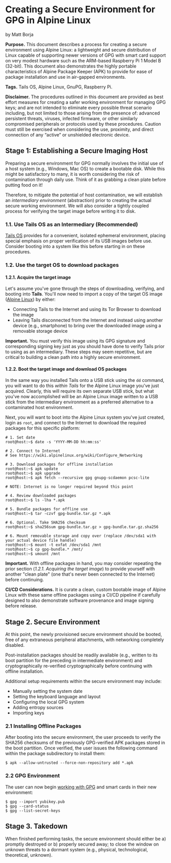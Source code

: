 # Creating a Secure Environment for GPG in Alpine Linux

by Matt Borja

**Purpose.** This document describes a process for creating a secure environment using Alpine Linux: a lightweight and secure distribution of Linux capable of supporting newer versions of GPG with smart card support on very modest hardware such as the ARM-based Raspberry Pi 1 Model B (32-bit). This document also demonstrates the highly portable characteristics of Alpine Package Keeper (APK) to provide for ease of package installation and use in air-gapped environments.

**Tags.** Tails OS, Alpine Linux, GnuPG, Raspberry Pi.

**Disclaimer.** The procedures outlined in this document are provided as best effort measures for creating a safer working environment for managing GPG keys; and are not intended to eliminate every possible threat scenario including, but not limited to those arising from the presence of: advanced persistent threats, viruses, infected firmware, or other similarly compromised peripherals or protocols used by these procedures. Caution must still be exercised when considering the use, proximity, and direct connection of any “active” or unshielded electronic device.

## Stage 1: Establishing a Secure Imaging Host

Preparing a secure environment for GPG normally involves the initial use of a host system (e.g., Windows, Mac OS) to create a bootable disk. While this might be satisfactory to many, it is worth considering the risk of contamination through daily use. Think of it as grabbing a clean plate before putting food on it!

Therefore, to mitigate the potential of host contamination, we will establish an *intermediary environment* (abstraction) prior to creating the actual secure working environment. We will also consider a tightly coupled process for verifying the target image before writing it to disk.
 
### 1.1. Use Tails OS as an Intermediary (Recommended)
[Tails OS](https://tails.net/install/expert/index.en.html) provides for a convenient, isolated ephemeral environment, placing special emphasis on proper verification of its USB images before use. Consider booting into a system like this before starting in on these procedures.

### 1.2. Use the target OS to download packages

#### 1.2.1. Acquire the target image
Let's assume you've gone through the steps of downloading, verifying, and booting into **Tails**. You'll now need to import a copy of the target OS image ([Alpine Linux](https://alpinelinux.org/downloads/)) by either:
- Connecting Tails to the Internet and using its Tor Browser to download the image
- Leaving Tails disconnected from the Internet and instead using another device (e.g., smartphone) to bring over the downloaded image using a removable storage device

**Important.** You must verify this image using its GPG signature and corresponding signing key just as you should have done to verify Tails prior to using as an intermediary. These steps may seem repetitive, but are critical to building a clean path into a highly secure environment.

#### 1.2.2. Boot the target image and download OS packages
In the same way you installed Tails onto a USB stick using the `dd` command, you will want to do this *within Tails* for the Alpine Linux image you've just acquired. Clearly, this will require its own separate USB stick, but what you've now accomplished will be an Alpine Linux image written to a USB stick from the intermediary environment as a preferred alternative to a contaminated host environment.

Next, you will want to boot into the Alpine Linux system you've just created, login as `root`, and connect to the Internet to download the required packages for this specific platform:

```shell
# 1. Set date
root@host:~$ date -s 'YYYY-MM-DD hh:mm:ss'

# 2. Connect to Internet
# See https://wiki.alpinelinux.org/wiki/Configure_Networking

# 3. Download packages for offline installation
root@host:~$ apk update
root@host:~$ apk upgrade
root@host:~$ apk fetch --recursive gpg gnupg-scdaemon pcsc-lite

# NOTE: Internet is no longer required beyond this point

# 4. Review downloaded packages
root@host:~$ ls -lha *.apk

# 5. Bundle packages for offline use
root@host:~$ tar -czvf gpg-bundle.tar.gz *.apk

# 6. Optional. Take SHA256 checksum
root@host:~$ sha256sum gpg-bundle.tar.gz > gpg-bundle.tar.gz.sha256

# 6. Mount removable storage and copy over (replace /dev/sda1 with your actual device file handle)
root@host:~$ mount -t exfat /dev/sda1 /mnt
root@host:~$ cp gpg-bundle.* /mnt/
root@host:~$ umount /mnt
```

**Important.** With offline packages in hand, you may consider repeating the prior section (*1.2.1. Acquiring the target image*) to provide yourself with another "clean plate" (one that's never been connected to the Internet) before continuing.

**CI/CD Considerations.** It is curate a clean, custom bootable image of Alpine Linux with these same offline packages using a CI/CD pipeline if carefully designed to also demonstrate software provenance and image signing before release.

## Stage 2. Secure Environment

At this point, the newly provisioned secure environment should be booted, free of any extraneous peripheral attachments, with networking completely disabled.

Post-installation packages should be readily available (e.g., written to its boot partition for the preceding in intermediate environment) and cryptographically re-verified cryptographically before continuing with offline installation.

Additional setup requirements within the secure environment may include:

- Manually setting the system date
- Setting the keyboard language and layout
- Configuring the local GPG system
- Adding entropy sources
- Importing keys

### 2.1 Installing Offline Packages
After booting into the secure environment, the user proceeds to verify the SHA256 checksums of the previously GPG-verified APK packages stored in the boot partition. Once verified, the user issues the following command within the package subdirectory to install them:

```shell
$ apk --allow-untrusted --force-non-repository add *.apk
```

### 2.2 GPG Environment
The user can now begin [working with GPG](https://github.com/drduh/YubiKey-Guide?tab=readme-ov-file#prepare-gnupg) and smart cards in their new environment:

```shell
$ gpg --import yubikey.pub
$ gpg --card-status
$ gpg --list-secret-keys
```

## Stage 3. Takedown

When finished performing tasks, the secure environment should either be a) promptly destroyed or b) properly secured away; to close the window on unknown threats to a dormant system (e.g., physical, technological, theoretical, unknown).